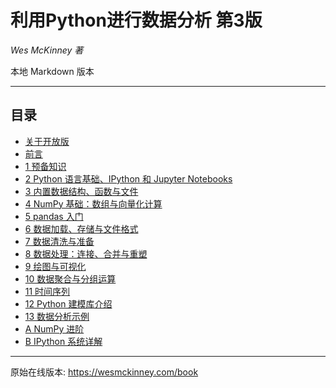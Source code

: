 # 利用Python进行数据分析 第3版

*Wes McKinney 著*

本地 Markdown 版本

---

## 目录

- [关于开放版](about_the_open_edition.md)
- [前言](00_preface.md)
- [1 预备知识](1preliminaries.md)
- [2 Python 语言基础、IPython 和 Jupyter Notebooks](2python_language_basics,_ipython,_and_jupyter_notebooks.md)
- [3 内置数据结构、函数与文件](3built-in_data_structures,_functions,_and_files.md)
- [4 NumPy 基础：数组与向量化计算](4numpy_basics__arrays_and_vectorized_computation.md)
- [5 pandas 入门](5getting_started_with_pandas.md)
- [6 数据加载、存储与文件格式](6data_loading,_storage,_and_file_formats.md)
- [7 数据清洗与准备](7data_cleaning_and_preparation.md)
- [8 数据处理：连接、合并与重塑](8data_wrangling__join,_combine,_and_reshape.md)
- [9 绘图与可视化](9plotting_and_visualization.md)
- [10 数据聚合与分组运算](10data_aggregation_and_group_operations.md)
- [11 时间序列](11time_series.md)
- [12 Python 建模库介绍](12introduction_to_modeling_libraries_in_python.md)
- [13 数据分析示例](13data_analysis_examples.md)
- [A NumPy 进阶](aadvanced_numpy.md)
- [B IPython 系统详解](bmore_on_the_ipython_system.md)

---
原始在线版本: https://wesmckinney.com/book  
